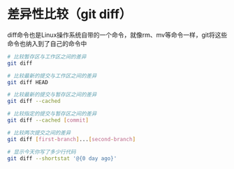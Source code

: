 # 差异性比较（git diff）
diff命令也是Linux操作系统自带的一个命令，就像rm、mv等命令一样，git将这些命令也纳入到了自己的命令中

```bash
# 比较暂存区与工作区之间的差异
git diff

# 比较最新的提交与工作区之间的差异
git diff HEAD 

# 比较最新的提交与暂存区之间的差异
git diff --cached

# 比较指定的提交与暂存区之间的差异
git diff --cached [commit]

# 比较两次提交之间的差异
git diff [first-branch]...[second-branch]

# 显示今天你写了多少行代码
git diff --shortstat '@{0 day ago}'
```